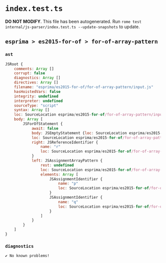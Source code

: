 # `index.test.ts`

**DO NOT MODIFY**. This file has been autogenerated. Run `rome test internal/js-parser/index.test.ts --update-snapshots` to update.

## `esprima > es2015-for-of > for-of-array-pattern`

### `ast`

```javascript
JSRoot {
	comments: Array []
	corrupt: false
	diagnostics: Array []
	directives: Array []
	filename: "esprima/es2015-for-of/for-of-array-pattern/input.js"
	hasHoistedVars: false
	integrity: undefined
	interpreter: undefined
	sourceType: "script"
	syntax: Array []
	loc: SourceLocation esprima/es2015-for-of/for-of-array-pattern/input.js 1:0-2:0
	body: Array [
		JSForOfStatement {
			await: false
			body: JSEmptyStatement {loc: SourceLocation esprima/es2015-for-of/for-of-array-pattern/input.js 1:17-1:18}
			loc: SourceLocation esprima/es2015-for-of/for-of-array-pattern/input.js 1:0-1:18
			right: JSReferenceIdentifier {
				name: "r"
				loc: SourceLocation esprima/es2015-for-of/for-of-array-pattern/input.js 1:15-1:16 (r)
			}
			left: JSAssignmentArrayPattern {
				rest: undefined
				loc: SourceLocation esprima/es2015-for-of/for-of-array-pattern/input.js 1:5-1:11
				elements: Array [
					JSAssignmentIdentifier {
						name: "p"
						loc: SourceLocation esprima/es2015-for-of/for-of-array-pattern/input.js 1:6-1:7 (p)
					}
					JSAssignmentIdentifier {
						name: "q"
						loc: SourceLocation esprima/es2015-for-of/for-of-array-pattern/input.js 1:9-1:10 (q)
					}
				]
			}
		}
	]
}
```

### `diagnostics`

```
✔ No known problems!

```
